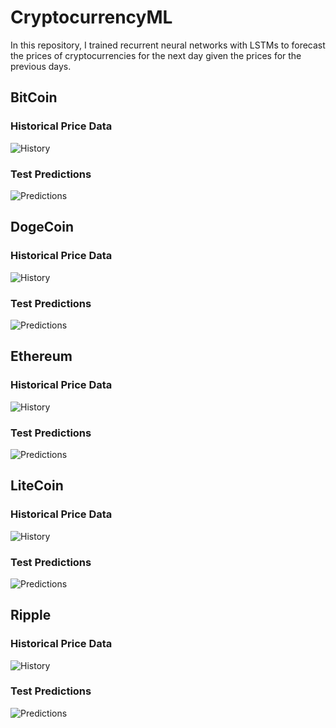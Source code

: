 # CryptocurrencyML

In this repository, I trained recurrent neural networks with LSTMs to forecast the prices of cryptocurrencies for the 
next day given the prices for the previous days.

## BitCoin


### Historical Price Data

![History](./BitCoin/plots/historical_prices.png)

### Test Predictions

![Predictions](./BitCoin/plots/predictions.png)

## DogeCoin

### Historical Price Data

![History](./DogeCoin/plots/historical_prices.png)

### Test Predictions

![Predictions](./DogeCoin/plots/predictions.png)

## Ethereum

### Historical Price Data

![History](./Ethereum/plots/historical_prices.png)

### Test Predictions

![Predictions](./Ethereum/plots/predictions.png)


## LiteCoin

### Historical Price Data

![History](./LiteCoin/plots/historical_prices.png)

### Test Predictions

![Predictions](./LiteCoin/plots/predictions.png)

## Ripple

### Historical Price Data


![History](./Ripple/plots/historical_prices.png)

### Test Predictions

![Predictions](./Ripple/plots/predictions.png)
